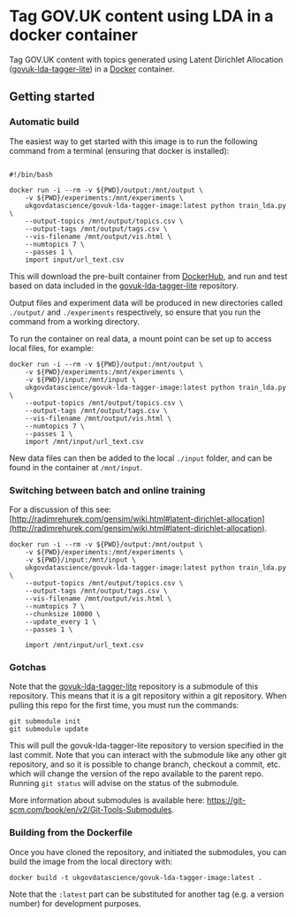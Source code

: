 # Tag GOV.UK content using LDA in a docker container 

Tag GOV.UK content with topics generated using Latent Dirichlet Allocation ([govuk-lda-tagger-lite](https://github.com/ukgovdatascience/govuk-lda-tagger-lite)) in a [Docker](https://www.docker.com) container. 

## Getting started

### Automatic build

The easiest way to get started with this image is to run the following command from a terminal (ensuring that docker is installed):

```

#!/bin/bash

docker run -i --rm -v ${PWD}/output:/mnt/output \
    -v ${PWD}/experiments:/mnt/experiments \
    ukgovdatascience/govuk-lda-tagger-image:latest python train_lda.py \
    --output-topics /mnt/output/topics.csv \
    --output-tags /mnt/output/tags.csv \
    --vis-filename /mnt/output/vis.html \
    --numtopics 7 \
    --passes 1 \
    import input/url_text.csv

```

This will download the pre-built container from [DockerHub](https://hub.docker.com/r/ukgovdatascience/govuk-lda-tagger-image/), and run and test based on data included in the [govuk-lda-tagger-lite](https://github.com/ukgovdatascience/govuk-lda-tagger-lite) repository.

Output files and experiment data will be produced in new directories called `./output/` and `./experiments` respectively, so ensure that you run the command from a working directory.

To run the container on real data, a mount point can be set up to access local files, for example:

```
docker run -i --rm -v ${PWD}/output:/mnt/output \
    -v ${PWD}/experiments:/mnt/experiments \
    -v ${PWD}/input:/mnt/input \
    ukgovdatascience/govuk-lda-tagger-image:latest python train_lda.py \
    --output-topics /mnt/output/topics.csv \
    --output-tags /mnt/output/tags.csv \
    --vis-filename /mnt/output/vis.html \
    --numtopics 7 \
    --passes 1 \
    import /mnt/input/url_text.csv
```

New data files can then be added to the local `./input` folder, and can be found in the container at `/mnt/input`.

### Switching between batch and online training

For a discussion of this see: [http://radimrehurek.com/gensim/wiki.html#latent-dirichlet-allocation](http://radimrehurek.com/gensim/wiki.html#latent-dirichlet-allocation).


```
docker run -i --rm -v ${PWD}/output:/mnt/output \
    -v ${PWD}/experiments:/mnt/experiments \
    -v ${PWD}/input:/mnt/input \
    ukgovdatascience/govuk-lda-tagger-image:latest python train_lda.py \
    --output-topics /mnt/output/topics.csv \
    --output-tags /mnt/output/tags.csv \
    --vis-filename /mnt/output/vis.html \
    --numtopics 7 \
    --chunksize 10000 \
    --update_every 1 \
    --passes 1 \

    import /mnt/input/url_text.csv
```

### Gotchas

Note that the [govuk-lda-tagger-lite](https://github.com/ukgovdatascience/govuk-lda-tagger-lite) repository is a submodule of this repository. This means that it is a git repository within a git repository. When pulling this repo for the first time, you must run the commands:

```
git submodule init
git submodule update
```
This will pull the govuk-lda-tagger-lite repository to version specified in the last commit. Note that you can interact with the submodule like any other git repository, and so it is possible to change branch, checkout a commit, etc. which will change the version of the repo available to the parent repo. Running `git status` will advise on the status of the submodule.

More information about submodules is available here: https://git-scm.com/book/en/v2/Git-Tools-Submodules.

### Building from the Dockerfile

Once you have cloned the repository, and initiated the submodules, you can build the image from the local directory with:

```
docker build -t ukgovdatascience/govuk-lda-tagger-image:latest .
```

Note that the `:latest` part can be substituted for another tag (e.g. a version number) for development purposes.
